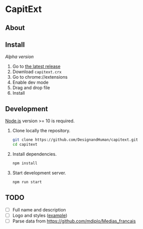 # CapitExt

## About


## Install

_Alpha version_

1. Go to [the latest release](https://github.com/DesignandHuman/capitext/releases/latest)
2. Download `capitext.crx`
3. Go to chrome://extensions
4. Enable dev mode
5. Drag and drop file
6. Install

## Development

[Node.js](https://nodejs.org/) version >= 10 is required.

1. Clone locally the repository.
   ```bash
   git clone https://github.com/DesignandHuman/capitext.git
   cd capitext
   ```
2. Install dependencies.
   ```bash
   npm install
   ```
3. Start development server.
   ```bash
   npm run start
   ```

## TODO

- [ ] Full name and description
- [ ] Logo and styles ([example](https://github.com/sindresorhus/refined-github/tree/master/media))
- [ ] Parse data from https://github.com/mdiplo/Medias_francais
